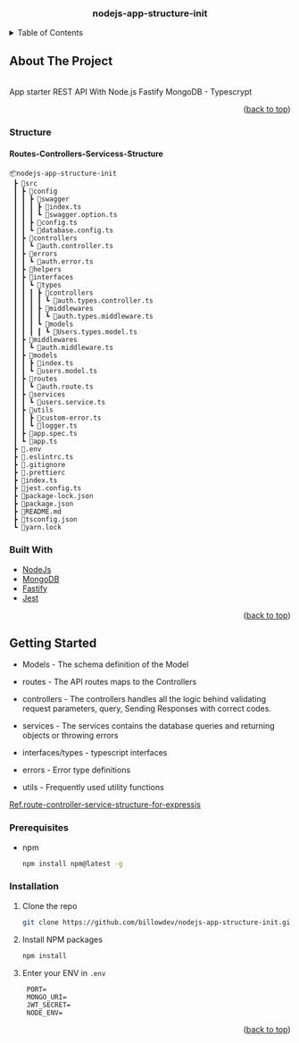 <h3 align="center">nodejs-app-structure-init</h3>


<!-- TABLE OF CONTENTS -->
<details>
  <summary>Table of Contents</summary>
  <ol>
    <li>
      <a href="#about-the-project">About The Project</a>
      <ul>
        <li><a href="#built-with">Built With</a></li>
      </ul>
    </li>
    <li>
      <a href="#getting-started">Getting Started</a>
      <ul>
        <li><a href="#prerequisites">Prerequisites</a></li>
        <li><a href="#installation">Installation</a></li>
      </ul>
    </li>
   
  </ol>
</details>


## About The Project
<br />
<!-- [![Product Name Screen Shot][product-screenshot]]() -->
App starter REST API With Node.js Fastify MongoDB - Typescrypt
</p>
<p align="right">(<a href="#top">back to top</a>)</p>

### Structure
#### Routes-Controllers-Servicess-Structure
```
📦nodejs-app-structure-init
 ┣ 📂src
 ┃ ┣ 📂config
 ┃ ┃ ┣ 📂swagger
 ┃ ┃ ┃ ┣ 📜index.ts
 ┃ ┃ ┃ ┗ 📜swagger.option.ts
 ┃ ┃ ┣ 📜config.ts
 ┃ ┃ ┗ 📜database.config.ts
 ┃ ┣ 📂controllers
 ┃ ┃ ┗ 📜auth.controller.ts
 ┃ ┣ 📂errors
 ┃ ┃ ┗ 📜auth.error.ts
 ┃ ┣ 📂helpers
 ┃ ┣ 📂interfaces
 ┃ ┃ ┗ 📂types
 ┃ ┃ ┃ ┣ 📂controllers
 ┃ ┃ ┃ ┃ ┗ 📜auth.types.controller.ts
 ┃ ┃ ┃ ┣ 📂middlewares
 ┃ ┃ ┃ ┃ ┗ 📜auth.types.middleware.ts
 ┃ ┃ ┃ ┗ 📂models
 ┃ ┃ ┃ ┃ ┗ 📜Users.types.model.ts
 ┃ ┣ 📂middlewares
 ┃ ┃ ┗ 📜auth.middleware.ts
 ┃ ┣ 📂models
 ┃ ┃ ┣ 📜index.ts
 ┃ ┃ ┗ 📜users.model.ts
 ┃ ┣ 📂routes
 ┃ ┃ ┗ 📜auth.route.ts
 ┃ ┣ 📂services
 ┃ ┃ ┗ 📜users.service.ts
 ┃ ┣ 📂utils
 ┃ ┃ ┣ 📜custom-error.ts
 ┃ ┃ ┗ 📜logger.ts
 ┃ ┣ 📜app.spec.ts
 ┃ ┗ 📜app.ts
 ┣ 📜.env
 ┣ 📜.eslintrc.ts
 ┣ 📜.gitignore
 ┣ 📜.prettierc
 ┣ 📜index.ts
 ┣ 📜jest.config.ts
 ┣ 📜package-lock.json
 ┣ 📜package.json
 ┣ 📜README.md
 ┣ 📜tsconfig.json
 ┗ 📜yarn.lock
```

### Built With

* [NodeJs](https://nodejs.org/)
* [MongoDB](https://www.mongodb.com/)
* [Fastify](https://www.fastify.io/)
* [Jest](https://jestjs.io/)

<p align="right">(<a href="#top">back to top</a>)</p>


<!-- GETTING STARTED -->
## Getting Started

* Models - The schema definition of the Model

* routes - The API routes maps to the Controllers

* controllers - The controllers handles all the logic behind validating request parameters, query, Sending Responses with correct codes.

* services - The services contains the database queries and returning objects or throwing errors

* interfaces/types - typescript interfaces

* errors - Error type definitions

* utils - Frequently used utility functions

[Ref.route-controller-service-structure-for-expressjs](https://sodocumentation.net/node-js/topic/10785/route-controller-service-structure-for-expressjs)


### Prerequisites

* npm
  ```sh
  npm install npm@latest -g
  ```

### Installation



1. Clone the repo
   ```sh
   git clone https://github.com/billowdev/nodejs-app-structure-init.git
   ```
2. Install NPM packages
   ```sh
   npm install
   ```
3. Enter your ENV in `.env`
   ```
    PORT=
	MONGO_URI=
	JWT_SECRET=
	NODE_ENV=
   ```

<p align="right">(<a href="#top">back to top</a>)</p>

